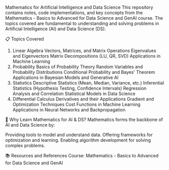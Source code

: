 Mathematics for Artificial Intelligence and Data Science
This repository contains notes, code implementations, and key concepts from the Mathematics - Basics to Advanced for Data Science and GenAI course. The topics covered are fundamental to understanding and solving problems in Artificial Intelligence (AI) and Data Science (DS).

📋 Topics Covered
1. Linear Algebra
Vectors, Matrices, and Matrix Operations
Eigenvalues and Eigenvectors
Matrix Decompositions (LU, QR, SVD)
Applications in Machine Learning
3. Probability
Basics of Probability Theory
Random Variables and Probability Distributions
Conditional Probability and Bayes' Theorem
Applications in Bayesian Models and Generative AI
4. Statistics
Descriptive Statistics (Mean, Median, Variance, etc.)
Inferential Statistics (Hypothesis Testing, Confidence Intervals)
Regression Analysis and Correlation
Statistical Models in Data Science
5. Differential Calculus
Derivatives and their Applications
Gradient and Optimization Techniques
Cost Functions in Machine Learning
Applications in Neural Networks and Backpropagation

🧠 Why Learn Mathematics for AI & DS?
Mathematics forms the backbone of AI and Data Science by:

Providing tools to model and understand data.
Offering frameworks for optimization and learning.
Enabling algorithm development for solving complex problems.

📚 Resources and References
Course: Mathematics - Basics to Advanced for Data Science and GenAI
